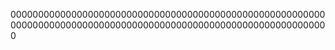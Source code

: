 
0000000000000000000000000000000000000000000000000000000000000000000000000000000000000000000000000000000000000000000






















